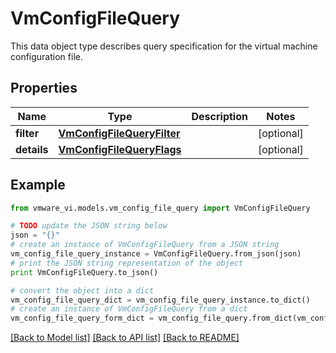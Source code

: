 # VmConfigFileQuery

This data object type describes query specification for the virtual machine configuration file. 

## Properties
Name | Type | Description | Notes
------------ | ------------- | ------------- | -------------
**filter** | [**VmConfigFileQueryFilter**](VmConfigFileQueryFilter.md) |  | [optional] 
**details** | [**VmConfigFileQueryFlags**](VmConfigFileQueryFlags.md) |  | [optional] 

## Example

```python
from vmware_vi.models.vm_config_file_query import VmConfigFileQuery

# TODO update the JSON string below
json = "{}"
# create an instance of VmConfigFileQuery from a JSON string
vm_config_file_query_instance = VmConfigFileQuery.from_json(json)
# print the JSON string representation of the object
print VmConfigFileQuery.to_json()

# convert the object into a dict
vm_config_file_query_dict = vm_config_file_query_instance.to_dict()
# create an instance of VmConfigFileQuery from a dict
vm_config_file_query_form_dict = vm_config_file_query.from_dict(vm_config_file_query_dict)
```
[[Back to Model list]](../README.md#documentation-for-models) [[Back to API list]](../README.md#documentation-for-api-endpoints) [[Back to README]](../README.md)


